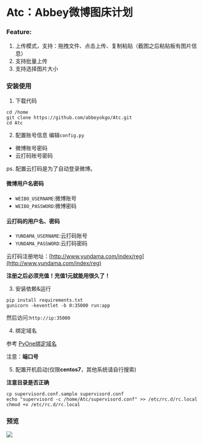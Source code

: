 # Atc：Abbey微博图床计划

### Feature:
1. 上传模式，支持：拖拽文件、点击上传、复制粘贴（截图之后粘贴板有图片信息）
2. 支持批量上传
3. 支持选择图片大小

### 安装使用
1. 下载代码
```
cd /home
git clone https://github.com/abbeyokgo/Atc.git
cd Atc
```

2. 配置账号信息
编辑`config.py`
- 微博账号密码
- 云打码账号密码

ps. 配置云打码是为了自动登录微博。

#### 微博用户名密码
- `WEIBO_USERNAME`:微博账号
- `WEIBO_PASSWORD`:微博密码

#### 云打码的用户名、密码
- `YUNDAMA_USERNAME`:云打码账号
- `YUNDAMA_PASSWORD`:云打码密码

云打码注册地址：[http://www.yundama.com/index/reg](http://www.yundama.com/index/reg)

**注册之后必须充值！充值1元就能用很久了！**


3. 安装依赖&运行
```
pip install requirements.txt
gunicorn -keventlet -b 0:35000 run:app
```
然后访问:`http://ip:35000`

4. 绑定域名

参考 [PyOne绑定域名](https://wiki.pyone.me/pyone-an-zhuang/bang-ding-yu-ming.html)

注意：**端口号**

5. 配置开机启动(仅限**centos7**，其他系统请自行搜索)

**注意目录是否正确**
```
cp supervisord.conf.sample supervisord.conf
echo "supervisord -c /home/Atc/supervisord.conf" >> /etc/rc.d/rc.local
chmod +x /etc/rc.d/rc.local
```


### 预览
![](http://wx4.sinaimg.cn/large/0074MymAgy1fy8eombkyrg31as0oq1gz.gif)

